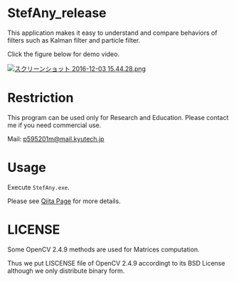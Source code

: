 # StefAny_release
This application makes it easy to understand and compare behaviors of filters such as Kalman filter and particle filter.

Click the figure below for demo video.

[![スクリーンショット 2016-12-03 15.44.28.png](https://qiita-image-store.s3.amazonaws.com/0/110138/fae66f3b-e915-90de-201e-19a032c2f3bf.png)](https://youtu.be/2ilg-UH_IyE)

# Restriction
This program can be used only for Research and Education.
Please contact me if you need commercial use.

Mail: p595201m@mail.kyutech.jp

# Usage
Execute `StefAny.exe`.

Please see [Qiita Page](http://qiita.com/MoriKen/items/86901c661e05be6f33d0) for more details.

# LICENSE
Some OpenCV 2.4.9 methods are used for Matrices computation.

Thus we put LISCENSE file of OpenCV 2.4.9 accordingt to its BSD License although we only distribute binary form. 
